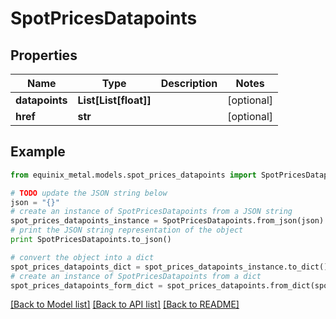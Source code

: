 # SpotPricesDatapoints


## Properties
Name | Type | Description | Notes
------------ | ------------- | ------------- | -------------
**datapoints** | **List[List[float]]** |  | [optional] 
**href** | **str** |  | [optional] 

## Example

```python
from equinix_metal.models.spot_prices_datapoints import SpotPricesDatapoints

# TODO update the JSON string below
json = "{}"
# create an instance of SpotPricesDatapoints from a JSON string
spot_prices_datapoints_instance = SpotPricesDatapoints.from_json(json)
# print the JSON string representation of the object
print SpotPricesDatapoints.to_json()

# convert the object into a dict
spot_prices_datapoints_dict = spot_prices_datapoints_instance.to_dict()
# create an instance of SpotPricesDatapoints from a dict
spot_prices_datapoints_form_dict = spot_prices_datapoints.from_dict(spot_prices_datapoints_dict)
```
[[Back to Model list]](../README.md#documentation-for-models) [[Back to API list]](../README.md#documentation-for-api-endpoints) [[Back to README]](../README.md)


